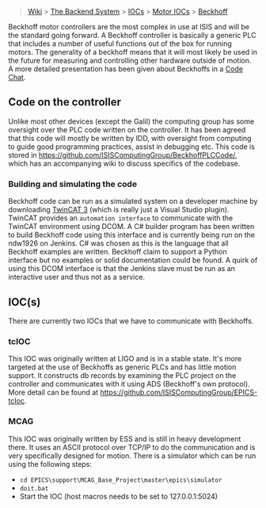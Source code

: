 > [Wiki](Home) > [The Backend System](The-Backend-System) > [IOCs](IOCs) > [Motor IOCs](Motor-IOCs) > [Beckhoff](Beckhoff)

Beckhoff motor controllers are the most complex in use at ISIS and will be the standard going forward. A Beckhoff controller is basically a generic PLC that includes a number of useful functions out of the box for running motors. The generality of a beckhoff means that it will most likely be used in the future for measuring and controlling other hardware outside of motion. A more detailed presentation has been given about Beckhoffs in a [Code Chat](Code-Chat).

## Code on the controller
Unlike most other devices (except the Galil) the computing group has some oversight over the PLC code written on the controller. It has been agreed that this code will mostly be written by IDD, with oversight from computing to guide good programming practices, assist in debugging etc. This code is stored in https://github.com/ISISComputingGroup/BeckhoffPLCCode/, which has an accompanying wiki to discuss specifics of the codebase.

### Building and simulating the code
Beckhoff code can be run as a simulated system on a developer machine by downloading [TwinCAT 3](https://infosys.beckhoff.com/english.php?content=../content/1033/tcinfosys3/html/startpage.htm&id=) (which is really just a Visual Studio plugin). TwinCAT provides an `automation interface` to communicate with the TwinCAT environment using DCOM. A C# builder program has been written to build Beckhoff code using this interface and is currently being run on the ndw1926 on Jenkins. C# was chosen as this is the language that all Beckhoff examples are written. Beckhoff claim to support a Python interface but no examples or solid documentation could be found. A quirk of using this DCOM interface is that the Jenkins slave must be run as an interactive user and thus not as a service.

## IOC(s)

There are currently two IOCs that we have to communicate with Beckhoffs.

### tcIOC

This IOC was originally written at LIGO and is in a stable state. It's more targeted at the use of Beckhoffs as generic PLCs and has little motion support. It constructs db records by examining the PLC project on the controller and communicates with it using ADS (Beckhoff's own protocol). More detail can be found at https://github.com/ISISComputingGroup/EPICS-tcIoc.

### MCAG

This IOC was originally written by ESS and is still in heavy development there. It uses an ASCII protocol over TCP/IP to do the communication and is very specifically designed for motion. There is a simulator which can be run using the following steps:

- `cd EPICS\support\MCAG_Base_Project\master\epics\simulator`
- `doit.bat`
- Start the IOC (host macros needs to be set to 127.0.0.1:5024)


